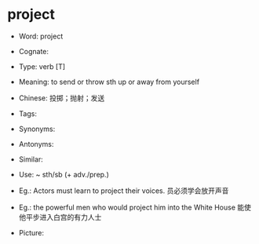 # project

- Word: project
- Cognate: 

- Type: verb [T]
- Meaning: to send or throw sth up or away from yourself
- Chinese: 投掷；抛射；发送
- Tags: 
- Synonyms: 
- Antonyms: 
- Similar: 
- Use: ~ sth/sb (+ adv./prep.)
- Eg.: Actors must learn to project their voices. 员必须学会放开声音
- Eg.: the powerful men who would project him into the White House 能使他平步进入白宫的有力人士
- Picture: 

